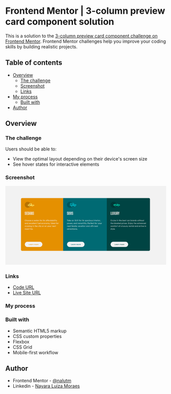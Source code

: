 # Frontend Mentor | 3-column preview card component solution

This is a solution to the [3-column preview card component challenge on Frontend Mentor](https://www.frontendmentor.io/challenges/3column-preview-card-component-pH92eAR2-). Frontend Mentor challenges help you improve your coding skills by building realistic projects. 

## Table of contents

- [Overview](#overview)
  - [The challenge](#the-challenge)
  - [Screenshot](#screenshot)
  - [Links](#links)
- [My process](#my-process)
  - [Built with](#built-with)
- [Author](#author)

## Overview

### The challenge

Users should be able to:

- View the optimal layout depending on their device's screen size
- See hover states for interactive elements

### Screenshot

![image](./design/screenshot.png)

### Links

- [Code URL](https://github.com/nalutm/frontend-mentor-challenge/tree/main/3-column-preview-card-component)
- [Live Site URL](https://3-column-preview-card-component-brown.vercel.app/)

### My process

### Built with

- Semantic HTML5 markup
- CSS custom properties
- Flexbox
- CSS Grid
- Mobile-first workflow

## Author

- Frontend Mentor - [@nalutm](https://www.frontendmentor.io/profile/nalutm)
- Linkedin - [Nayara Luiza Moraes](https://www.linkedin.com/in/nayara-luiza-moraes-9a9382b5/)
